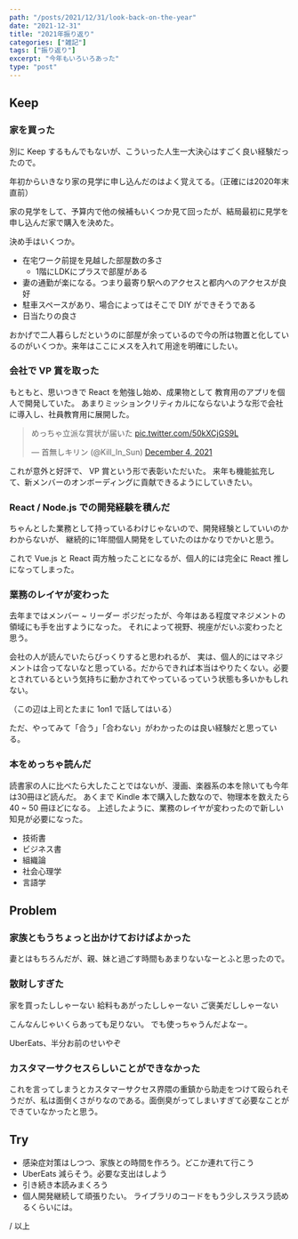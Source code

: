 ```yaml
---
path: "/posts/2021/12/31/look-back-on-the-year"
date: "2021-12-31"
title: "2021年振り返り"
categories: ["雑記"]
tags: ["振り返り"]
excerpt: "今年もいろいろあった"
type: "post"
---
```


## Keep

###  家を買った

別に Keep するもんでもないが、こういった人生一大決心はすごく良い経験だったので。

年初からいきなり家の見学に申し込んだのはよく覚えてる。（正確には2020年末直前）

家の見学をして、予算内で他の候補もいくつか見て回ったが、結局最初に見学を申し込んだ家で購入を決めた。

決め手はいくつか。

- 在宅ワーク前提を見越した部屋数の多さ
	- 1階にLDKにプラスで部屋がある
- 妻の通勤が楽になる。つまり最寄り駅へのアクセスと都内へのアクセスが良好
- 駐車スペースがあり、場合によってはそこで DIY ができそうである
- 日当たりの良さ

おかげで二人暮らしだというのに部屋が余っているので今の所は物置と化しているのがいくつか。来年はここにメスを入れて用途を明確にしたい。


### 会社で VP 賞を取った

もともと、思いつきで React を勉強し始め、成果物として 教育用のアプリを個人で開発していた。
あまりミッションクリティカルにならないような形で会社に導入し、社員教育用に展開した。

<blockquote class="twitter-tweet"><p lang="ja" dir="ltr">めっちゃ立派な賞状が届いた <a href="https://t.co/50kXCjGS9L">pic.twitter.com/50kXCjGS9L</a></p>&mdash; 首無しキリン (@Kill_In_Sun) <a href="https://twitter.com/Kill_In_Sun/status/1467158643754008578?ref_src=twsrc%5Etfw">December 4, 2021</a></blockquote> <script async src="https://platform.twitter.com/widgets.js" charset="utf-8"></script>
これが意外と好評で、 VP 賞という形で表彰いただいた。
来年も機能拡充して、新メンバーのオンボーディングに貢献できるようにしていきたい。

### React / Node.js での開発経験を積んだ

ちゃんとした業務として持っているわけじゃないので、開発経験としていいのかわからないが、
継続的に1年間個人開発をしていたのはかなりでかいと思う。

これで Vue.js と React 両方触ったことになるが、個人的には完全に React 推しになってしまった。

### 業務のレイヤが変わった

去年まではメンバー ~ リーダー ポジだったが、今年はある程度マネジメントの領域にも手を出すようになった。
それによって視野、視座がだいぶ変わったと思う。

会社の人が読んでいたらびっくりすると思われるが、
実は、個人的にはマネジメントは合ってないなと思っている。だからできれば本当はやりたくない。必要とされているという気持ちに動かされてやっているっていう状態も多いかもしれない。

（この辺は上司とたまに 1on1 で話してはいる）

ただ、やってみて「合う」「合わない」がわかったのは良い経験だと思っている。

### 本をめっちゃ読んだ

読書家の人に比べたら大したことではないが、漫画、楽器系の本を除いても今年は30冊ほど読んだ。
あくまで Kindle 本で購入した数なので、物理本を数えたら 40 ~ 50 冊ほどになる。
上述したように、業務のレイヤが変わったので新しい知見が必要になった。

- 技術書
- ビジネス書
- 組織論
- 社会心理学
- 言語学

## Problem

### 家族ともうちょっと出かけておけばよかった

妻とはもちろんだが、親、妹と過ごす時間もあまりないなーとふと思ったので。

### 散財しすぎた

家を買ったししゃーない
給料もあがったししゃーない
ご褒美だししゃーない

こんなんじゃいくらあっても足りない。
でも使っちゃうんだよなー。

UberEats、半分お前のせいやぞ


### カスタマーサクセスらしいことができなかった

これを言ってしまうとカスタマーサクセス界隈の重鎮から助走をつけて殴られそうだが、私は面倒くさがりなのである。面倒臭がってしまいすぎて必要なことができていなかったと思う。

## Try

- 感染症対策はしつつ、家族との時間を作ろう。どこか連れて行こう
- UberEats 減らそう。必要な支出はしよう
- 引き続き本読みまくろう
- 個人開発継続して頑張りたい。 ライブラリのコードをもう少しスラスラ読めるくらいには。



/ 以上